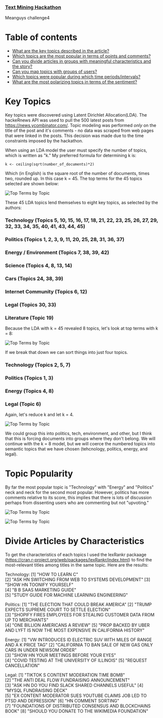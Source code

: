 ### [Text Mining Hackathon](https://2020.whyr.pl/hackaton/) 
Meanguys challenge4

# Table of contents

- [What are the key topics described in the article?](#key-topics)
- [Which topics are the most popular in terms of points and comments?](#topic-popularity)
- [Can you divide articles in groups with meaningful characteristics and the story?](#divide-articles-by-characteristics)
- [Can you map topics with groups of users?](#map-topics-by-user-groups)
- [Which topics were popular during which time periods/intervals?](#topic-time-intervals)
- [What are the most polarizing topics in terms of the sentiment?](#polarizing-topics)

# Key Topics

Key topics were discovered using Latent Dirichlet Allocation(LDA). The hackeRnews API was used to pull the 500 latest posts from https://news.ycombinator.com/. Topic modeling was performed *only* on the title of the post and it's comments - no data was scraped from web pages that were linked in the posts. This decision was made due to the time constraints imposed by the hackathon.

When using an LDA model the user must specify the number of topics, which is written as "k." My preferred formula for determining k is:

```{R}
k <- ceiling(sqrt(number_of_documents)*2)
```
Which (in English) is the square root of the number of documents, times two, rounded up. In this case k = 45. The top terms for the 45 topics selected are shown below:

<img src="https://github.com/kartikeyakirar/meanguys/tree/challenge4/img/top_words_per_topics45.png"
alt="Top Terms by Topic" />

These 45 LDA topics lend themselves to eight key topics, as selected by the authors:

### Technology (Topics 5, 10, 15, 16, 17, 18, 21, 22, 23, 25, 26, 27, 29, 32, 33, 34, 35, 40, 41, 43, 44, 45)
### Politics (Topics 1, 2, 3, 9, 11, 20, 25, 28, 31, 36, 37)
### Energy / Environment (Topics 7, 38, 39, 42)
### Science (Topics 4, 8, 13, 14)
### Cars (Topics 24, 38, 39)
### Internet Community (Topics 6, 12)
### Legal (Topics 30, 33)
### Literature (Topic 19)

Because the LDA with k = 45 revealed 8 topics, let's look at top terms with k = 8:

<img src="https://github.com/kartikeyakirar/meanguys/tree/challenge4/img/top_words_per_topics8.png"
alt="Top Terms by Topic" />

If we break that down we can sort things into just four topics.
### Technology (Topics 2, 5, 7)
### Politics (Topics 1, 3)
### Energy (Topics 4, 8)
### Legal (Topic 6)

Again, let's reduce k and let k = 4.

<img src="https://github.com/kartikeyakirar/meanguys/tree/challenge4/img/top_words_per_topics4.png"
alt="Top Terms by Topic" />

We could group this into politics, tech, environment, and other, but I think that this is forcing documents into groups where they don't belong. We will continue with the k = 8 model, but we will coerce the numbered topics into semantic topics that we have chosen (tehcnology, politics, energy, and legal).

# Topic Popularity

By far the most popular topic is "Technology" with "Energy" and "Politics" neck and neck for the second most popular. However, politics has more comments relative to its score, this implies that there is lots of discussion perhaps from dissenting users who are commenting but not "upvoting."

<img src="https://github.com/kartikeyakirar/meanguys/tree/challenge4/img/num_comments_topic.png"
alt="Top Terms by Topic" />

<img src="https://github.com/kartikeyakirar/meanguys/tree/challenge4/img/score_topic.png"
alt="Top Terms by Topic" />

# Divide Articles by Characteristics

To get the characteristics of each topics I used the lexRankr packaage (https://cran.r-project.org/web/packages/lexRankr/index.html) to find the most-relevant titles among titles in the same topic. Here are the results:

Technology:
[1] "HOW TO LEARN C"                                  
[2] "ASK HN SWITCHING FROM WEB TO SYSTEMS DEVELOPMENT"
[3] "SHOW HN TOONIFY YOURSELF"                        
[4] "B B SAAS MARKETING GUIDE"                        
[5] "STUDY GUIDE FOR MACHINE LEARNING ENGINEERING"  

Politics:
[1] "THE ELECTION THAT COULD BREAK AMERICA"
[2] "TRUMP EXPECTS SUPREME COURT TO SETTLE ELECTION"              
[3] "SHOPIFY FIRES EMPLOYEES FOR STEALING CUSTOMER DATA FROM UP TO MERCHANTS"     
[4] "ONE BILLION AMERICANS A REVIEW"
[5] "PROP BACKED BY UBER AND LYFT IS NOW THE MOST EXPENSIVE IN CALIFORNIA HISTORY"

Energy:
[1] "VW INTRODUCES ID ELECTRIC SUV WITH MILES OF RANGE AND A K PRICE TAG"
[2] "CALIFORNIA TO BAN SALE OF NEW GAS ONLY CARS IN UNDER NEWSOM ORDER"  
[3] "SHOW HN YOUR MEETINGS BEFORE YOUR EYES"                      
[4] "COVID TESTING AT THE UNIVERSITY OF ILLINOIS"
[5] "REQUEST CANCELLATION" 

Legal:
[1] "TIKTOK S CONTENT MODERATION TIME BOMB"      
[2] "THE ANTI DEAL FLOW FUNDRAISING ANNOUNCEMENT"       
[3] "ASK HN DO YOU FIND SLACK SHARED CHANNELS USEFUL"
[4] "MYSQL FUNDRAISING DECK"                                      
[5] "EX CONTENT MODERATOR SUES YOUTUBE CLAIMS JOB LED TO PTSD AND DEPRESSION"
[6] "HN COMMENT SORTING"           
[7] "FOUNDATIONS OF DISTRIBUTED CONSENSUS AND BLOCKCHAINS BOOK"
[8] "SHOULD YOU DONATE TO THE WIKIMEDIA FOUNDATION"





